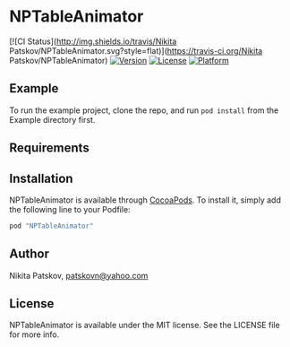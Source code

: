 # NPTableAnimator

[![CI Status](http://img.shields.io/travis/Nikita Patskov/NPTableAnimator.svg?style=flat)](https://travis-ci.org/Nikita Patskov/NPTableAnimator)
[![Version](https://img.shields.io/cocoapods/v/NPTableAnimator.svg?style=flat)](http://cocoapods.org/pods/NPTableAnimator)
[![License](https://img.shields.io/cocoapods/l/NPTableAnimator.svg?style=flat)](http://cocoapods.org/pods/NPTableAnimator)
[![Platform](https://img.shields.io/cocoapods/p/NPTableAnimator.svg?style=flat)](http://cocoapods.org/pods/NPTableAnimator)

## Example

To run the example project, clone the repo, and run `pod install` from the Example directory first.

## Requirements

## Installation

NPTableAnimator is available through [CocoaPods](http://cocoapods.org). To install
it, simply add the following line to your Podfile:

```ruby
pod "NPTableAnimator"
```

## Author

Nikita Patskov, patskovn@yahoo.com

## License

NPTableAnimator is available under the MIT license. See the LICENSE file for more info.
